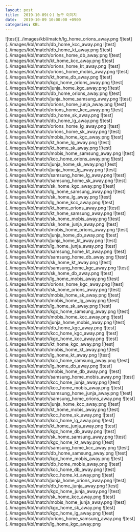 ```yaml
---
layout: post
title:  2019-10-09(수) 농구 이미지
date:   2019-10-09 10:00:00 +0900
categories: KBL
---
```


![test](../images/kbl/match/lg_home_orions_away.png
![test](../images/kbl/match/db_home_kcc_away.png
![test](../images/kbl/match/db_home_kt_away.png
![test](../images/kbl/match/orions_home_db_away.png
![test](../images/kbl/match/kt_home_kcc_away.png
![test](../images/kbl/match/orions_home_kt_away.png
![test](../images/kbl/match/orions_home_mobis_away.png
![test](../images/kbl/match/kt_home_db_away.png
![test](../images/kbl/match/kgc_home_orions_away.png
![test](../images/kbl/match/junja_home_kgc_away.png
![test](../images/kbl/match/db_home_orions_away.png
![test](../images/kbl/match/junja_home_samsung_away.png
![test](../images/kbl/match/orions_home_junja_away.png
![test](../images/kbl/match/orions_home_kcc_away.png
![test](../images/kbl/match/db_home_sk_away.png
![test](../images/kbl/match/db_home_lg_away.png
![test](../images/kbl/match/orions_home_lg_away.png
![test](../images/kbl/match/orions_home_sk_away.png
![test](../images/kbl/match/mobis_home_kgc_away.png
![test](../images/kbl/match/kt_home_lg_away.png
![test](../images/kbl/match/kt_home_sk_away.png
![test](../images/kbl/match/mobis_home_samsung_away.png
![test](../images/kbl/match/kcc_home_orions_away.png
![test](../images/kbl/match/junja_home_sk_away.png
![test](../images/kbl/match/junja_home_lg_away.png
![test](../images/kbl/match/samsung_home_lg_away.png
![test](../images/kbl/match/samsung_home_sk_away.png
![test](../images/kbl/match/sk_home_kgc_away.png
![test](../images/kbl/match/lg_home_samsung_away.png
![test](../images/kbl/match/sk_home_lg_away.png
![test](../images/kbl/match/lg_home_kcc_away.png
![test](../images/kbl/match/kt_home_orions_away.png
![test](../images/kbl/match/kt_home_samsung_away.png
![test](../images/kbl/match/sk_home_mobis_away.png
![test](../images/kbl/match/sk_home_junja_away.png
![test](../images/kbl/match/mobis_home_orions_away.png
![test](../images/kbl/match/junja_home_db_away.png
![test](../images/kbl/match/junja_home_kt_away.png
![test](../images/kbl/match/lg_home_junja_away.png
![test](../images/kbl/match/samsung_home_kt_away.png
![test](../images/kbl/match/samsung_home_db_away.png
![test](../images/kbl/match/sk_home_kt_away.png
![test](../images/kbl/match/samsung_home_kgc_away.png
![test](../images/kbl/match/sk_home_db_away.png
![test](../images/kbl/match/lg_home_mobis_away.png
![test](../images/kbl/match/orions_home_kgc_away.png
![test](../images/kbl/match/sk_home_orions_away.png
![test](../images/kbl/match/mobis_home_sk_away.png
![test](../images/kbl/match/mobis_home_lg_away.png
![test](../images/kbl/match/lg_home_sk_away.png
![test](../images/kbl/match/kgc_home_samsung_away.png
![test](../images/kbl/match/mobis_home_kcc_away.png
![test](../images/kbl/match/junja_home_mobis_away.png
![test](../images/kbl/match/db_home_kgc_away.png
![test](../images/kbl/match/kcc_home_kgc_away.png
![test](../images/kbl/match/kgc_home_kcc_away.png
![test](../images/kbl/match/kt_home_kgc_away.png
![test](../images/kbl/match/mobis_home_kt_away.png
![test](../images/kbl/match/lg_home_kt_away.png
![test](../images/kbl/match/kcc_home_samsung_away.png
![test](../images/kbl/match/lg_home_db_away.png
![test](../images/kbl/match/mobis_home_db_away.png
![test](../images/kbl/match/samsung_home_mobis_away.png
![test](../images/kbl/match/kcc_home_junja_away.png
![test](../images/kbl/match/kcc_home_mobis_away.png
![test](../images/kbl/match/samsung_home_junja_away.png
![test](../images/kbl/match/samsung_home_orions_away.png
![test](../images/kbl/match/junja_home_kcc_away.png
![test](../images/kbl/match/kt_home_mobis_away.png
![test](../images/kbl/match/kcc_home_sk_away.png
![test](../images/kbl/match/kcc_home_lg_away.png
![test](../images/kbl/match/kt_home_junja_away.png
![test](../images/kbl/match/kgc_home_db_away.png
![test](../images/kbl/match/sk_home_samsung_away.png
![test](../images/kbl/match/kgc_home_kt_away.png
![test](../images/kbl/match/samsung_home_kcc_away.png
![test](../images/kbl/match/db_home_samsung_away.png
![test](../images/kbl/match/kgc_home_mobis_away.png
![test](../images/kbl/match/db_home_mobis_away.png
![test](../images/kbl/match/kcc_home_db_away.png
![test](../images/kbl/match/kcc_home_kt_away.png
![test](../images/kbl/match/junja_home_orions_away.png
![test](../images/kbl/match/db_home_junja_away.png
![test](../images/kbl/match/kgc_home_junja_away.png
![test](../images/kbl/match/sk_home_kcc_away.png
![test](../images/kbl/match/mobis_home_junja_away.png
![test](../images/kbl/match/kgc_home_sk_away.png
![test](../images/kbl/match/kgc_home_lg_away.png
![test](../images/kbl/match/orions_home_samsung_away.png
![test](../images/kbl/match/lg_home_kgc_away.png
